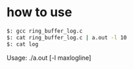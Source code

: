 # how to use
```sh
$: gcc ring_buffer_log.c 
$: cat ring_buffer_log.c | a.out -l 10
$: cat log
```
Usage: ./a.out [-l maxlogline]
